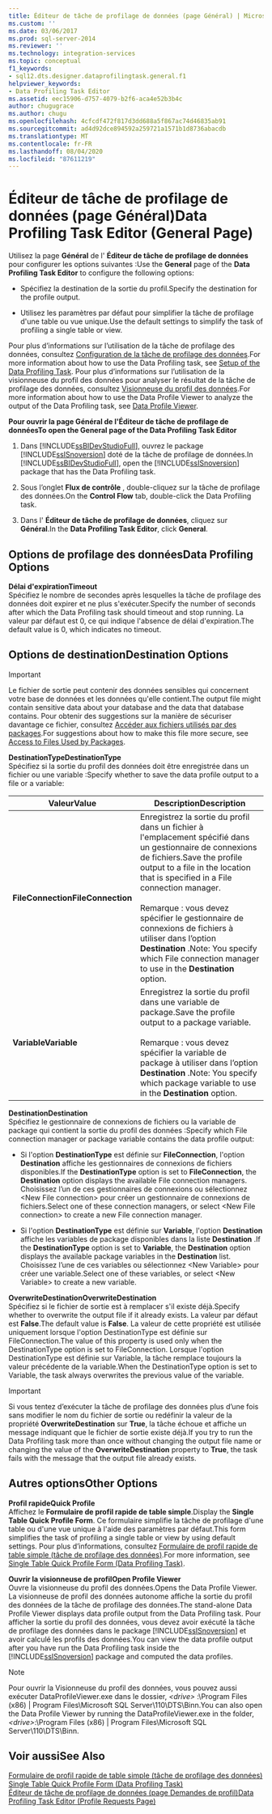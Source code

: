```yaml
---
title: Éditeur de tâche de profilage de données (page Général) | Microsoft Docs
ms.custom: ''
ms.date: 03/06/2017
ms.prod: sql-server-2014
ms.reviewer: ''
ms.technology: integration-services
ms.topic: conceptual
f1_keywords:
- sql12.dts.designer.dataprofilingtask.general.f1
helpviewer_keywords:
- Data Profiling Task Editor
ms.assetid: eec15906-d757-4079-b2f6-aca4e52b3b4c
author: chugugrace
ms.author: chugu
ms.openlocfilehash: 4cfcdf472f817d3dd688a5f867ac74d46835ab91
ms.sourcegitcommit: ad4d92dce894592a259721a1571b1d8736abacdb
ms.translationtype: MT
ms.contentlocale: fr-FR
ms.lasthandoff: 08/04/2020
ms.locfileid: "87611219"
---
```

# <a name="data-profiling-task-editor-general-page"></a><span data-ttu-id="e4d42-102">Éditeur de tâche de profilage de données (page Général)</span><span class="sxs-lookup"><span data-stu-id="e4d42-102">Data Profiling Task Editor (General Page)</span></span>
  <span data-ttu-id="e4d42-103">Utilisez la page **Général** de l' **Éditeur de tâche de profilage de données** pour configurer les options suivantes :</span><span class="sxs-lookup"><span data-stu-id="e4d42-103">Use the **General** page of the **Data Profiling Task Editor** to configure the following options:</span></span>  
  
-   <span data-ttu-id="e4d42-104">Spécifiez la destination de la sortie du profil.</span><span class="sxs-lookup"><span data-stu-id="e4d42-104">Specify the destination for the profile output.</span></span>  
  
-   <span data-ttu-id="e4d42-105">Utilisez les paramètres par défaut pour simplifier la tâche de profilage d'une table ou vue unique.</span><span class="sxs-lookup"><span data-stu-id="e4d42-105">Use the default settings to simplify the task of profiling a single table or view.</span></span>  
  
 <span data-ttu-id="e4d42-106">Pour plus d’informations sur l’utilisation de la tâche de profilage des données, consultez [Configuration de la tâche de profilage des données](data-profiling-task.md).</span><span class="sxs-lookup"><span data-stu-id="e4d42-106">For more information about how to use the Data Profiling task, see [Setup of the Data Profiling Task](data-profiling-task.md).</span></span> <span data-ttu-id="e4d42-107">Pour plus d’informations sur l’utilisation de la visionneuse du profil des données pour analyser le résultat de la tâche de profilage des données, consultez [Visionneuse du profil des données](data-profile-viewer.md).</span><span class="sxs-lookup"><span data-stu-id="e4d42-107">For more information about how to use the Data Profile Viewer to analyze the output of the Data Profiling task, see [Data Profile Viewer](data-profile-viewer.md).</span></span>  
  
 <span data-ttu-id="e4d42-108">**Pour ouvrir la page Général de l'Éditeur de tâche de profilage de données**</span><span class="sxs-lookup"><span data-stu-id="e4d42-108">**To open the General page of the Data Profiling Task Editor**</span></span>  
  
1.  <span data-ttu-id="e4d42-109">Dans [!INCLUDE[ssBIDevStudioFull](../../includes/ssbidevstudiofull-md.md)], ouvrez le package [!INCLUDE[ssISnoversion](../../includes/ssisnoversion-md.md)] doté de la tâche de profilage de données.</span><span class="sxs-lookup"><span data-stu-id="e4d42-109">In [!INCLUDE[ssBIDevStudioFull](../../includes/ssbidevstudiofull-md.md)], open the [!INCLUDE[ssISnoversion](../../includes/ssisnoversion-md.md)] package that has the Data Profiling task.</span></span>  
  
2.  <span data-ttu-id="e4d42-110">Sous l’onglet **Flux de contrôle** , double-cliquez sur la tâche de profilage des données.</span><span class="sxs-lookup"><span data-stu-id="e4d42-110">On the **Control Flow** tab, double-click the Data Profiling task.</span></span>  
  
3.  <span data-ttu-id="e4d42-111">Dans l' **Éditeur de tâche de profilage de données**, cliquez sur **Général**.</span><span class="sxs-lookup"><span data-stu-id="e4d42-111">In the **Data Profiling Task Editor**, click **General**.</span></span>  
  
## <a name="data-profiling-options"></a><span data-ttu-id="e4d42-112">Options de profilage des données</span><span class="sxs-lookup"><span data-stu-id="e4d42-112">Data Profiling Options</span></span>  
 <span data-ttu-id="e4d42-113">**Délai d'expiration**</span><span class="sxs-lookup"><span data-stu-id="e4d42-113">**Timeout**</span></span>  
 <span data-ttu-id="e4d42-114">Spécifiez le nombre de secondes après lesquelles la tâche de profilage des données doit expirer et ne plus s'exécuter.</span><span class="sxs-lookup"><span data-stu-id="e4d42-114">Specify the number of seconds after which the Data Profiling task should timeout and stop running.</span></span> <span data-ttu-id="e4d42-115">La valeur par défaut est 0, ce qui indique l'absence de délai d'expiration.</span><span class="sxs-lookup"><span data-stu-id="e4d42-115">The default value is 0, which indicates no timeout.</span></span>  
  
## <a name="destination-options"></a><span data-ttu-id="e4d42-116">Options de destination</span><span class="sxs-lookup"><span data-stu-id="e4d42-116">Destination Options</span></span>  
  
> [!IMPORTANT]  
>  <span data-ttu-id="e4d42-117">Le fichier de sortie peut contenir des données sensibles qui concernent votre base de données et les données qu'elle contient.</span><span class="sxs-lookup"><span data-stu-id="e4d42-117">The output file might contain sensitive data about your database and the data that database contains.</span></span> <span data-ttu-id="e4d42-118">Pour obtenir des suggestions sur la manière de sécuriser davantage ce fichier, consultez [Accéder aux fichiers utilisés par des packages](../access-to-files-used-by-packages.md).</span><span class="sxs-lookup"><span data-stu-id="e4d42-118">For suggestions about how to make this file more secure, see [Access to Files Used by Packages](../access-to-files-used-by-packages.md).</span></span>  
  
 <span data-ttu-id="e4d42-119">**DestinationType**</span><span class="sxs-lookup"><span data-stu-id="e4d42-119">**DestinationType**</span></span>  
 <span data-ttu-id="e4d42-120">Spécifiez si la sortie du profil des données doit être enregistrée dans un fichier ou une variable :</span><span class="sxs-lookup"><span data-stu-id="e4d42-120">Specify whether to save the data profile output to a file or a variable:</span></span>  
  
|<span data-ttu-id="e4d42-121">Valeur</span><span class="sxs-lookup"><span data-stu-id="e4d42-121">Value</span></span>|<span data-ttu-id="e4d42-122">Description</span><span class="sxs-lookup"><span data-stu-id="e4d42-122">Description</span></span>|  
|-----------|-----------------|  
|<span data-ttu-id="e4d42-123">**FileConnection**</span><span class="sxs-lookup"><span data-stu-id="e4d42-123">**FileConnection**</span></span>|<span data-ttu-id="e4d42-124">Enregistrez la sortie du profil dans un fichier à l'emplacement spécifié dans un gestionnaire de connexions de fichiers.</span><span class="sxs-lookup"><span data-stu-id="e4d42-124">Save the profile output to a file in the location that is specified in a File connection manager.</span></span><br /><br /> <span data-ttu-id="e4d42-125">Remarque : vous devez spécifier le gestionnaire de connexions de fichiers à utiliser dans l’option **Destination** .</span><span class="sxs-lookup"><span data-stu-id="e4d42-125">Note: You specify which File connection manager to use in the **Destination** option.</span></span>|  
|<span data-ttu-id="e4d42-126">**Variable**</span><span class="sxs-lookup"><span data-stu-id="e4d42-126">**Variable**</span></span>|<span data-ttu-id="e4d42-127">Enregistrez la sortie du profil dans une variable de package.</span><span class="sxs-lookup"><span data-stu-id="e4d42-127">Save the profile output to a package variable.</span></span><br /><br /> <span data-ttu-id="e4d42-128">Remarque : vous devez spécifier la variable de package à utiliser dans l’option **Destination** .</span><span class="sxs-lookup"><span data-stu-id="e4d42-128">Note: You specify which package variable to use in the **Destination** option.</span></span>|  
  
 <span data-ttu-id="e4d42-129">**Destination**</span><span class="sxs-lookup"><span data-stu-id="e4d42-129">**Destination**</span></span>  
 <span data-ttu-id="e4d42-130">Spécifiez le gestionnaire de connexions de fichiers ou la variable de package qui contient la sortie du profil des données :</span><span class="sxs-lookup"><span data-stu-id="e4d42-130">Specify which File connection manager or package variable contains the data profile output:</span></span>  
  
-   <span data-ttu-id="e4d42-131">Si l'option **DestinationType** est définie sur **FileConnection**, l'option **Destination** affiche les gestionnaires de connexions de fichiers disponibles.</span><span class="sxs-lookup"><span data-stu-id="e4d42-131">If the **DestinationType** option is set to **FileConnection**, the **Destination** option displays the available File connection managers.</span></span> <span data-ttu-id="e4d42-132">Choisissez l’un de ces gestionnaires de connexions ou sélectionnez \<New File connection> pour créer un gestionnaire de connexions de fichiers.</span><span class="sxs-lookup"><span data-stu-id="e4d42-132">Select one of these connection managers, or select \<New File connection> to create a new File connection manager.</span></span>  
  
-   <span data-ttu-id="e4d42-133">Si l'option **DestinationType** est définie sur **Variable**, l'option **Destination** affiche les variables de package disponibles dans la liste **Destination** .</span><span class="sxs-lookup"><span data-stu-id="e4d42-133">If the **DestinationType** option is set to **Variable**, the **Destination** option displays the available package variables in the **Destination** list.</span></span> <span data-ttu-id="e4d42-134">Choisissez l’une de ces variables ou sélectionnez \<New Variable> pour créer une variable.</span><span class="sxs-lookup"><span data-stu-id="e4d42-134">Select one of these variables, or select \<New Variable> to create a new variable.</span></span>  
  
 <span data-ttu-id="e4d42-135">**OverwriteDestination**</span><span class="sxs-lookup"><span data-stu-id="e4d42-135">**OverwriteDestination**</span></span>  
 <span data-ttu-id="e4d42-136">Spécifiez si le fichier de sortie est à remplacer s'il existe déjà.</span><span class="sxs-lookup"><span data-stu-id="e4d42-136">Specify whether to overwrite the output file if it already exists.</span></span> <span data-ttu-id="e4d42-137">La valeur par défaut est **False**.</span><span class="sxs-lookup"><span data-stu-id="e4d42-137">The default value is **False**.</span></span> <span data-ttu-id="e4d42-138">La valeur de cette propriété est utilisée uniquement lorsque l'option DestinationType est définie sur FileConnection.</span><span class="sxs-lookup"><span data-stu-id="e4d42-138">The value of this property is used only when the DestinationType option is set to FileConnection.</span></span> <span data-ttu-id="e4d42-139">Lorsque l'option DestinationType est définie sur Variable, la tâche remplace toujours la valeur précédente de la variable.</span><span class="sxs-lookup"><span data-stu-id="e4d42-139">When the DestinationType option is set to Variable, the task always overwrites the previous value of the variable.</span></span>  
  
> [!IMPORTANT]  
>  <span data-ttu-id="e4d42-140">Si vous tentez d’exécuter la tâche de profilage des données plus d’une fois sans modifier le nom du fichier de sortie ou redéfinir la valeur de la propriété **OverwriteDestination** sur **True**, la tâche échoue et affiche un message indiquant que le fichier de sortie existe déjà.</span><span class="sxs-lookup"><span data-stu-id="e4d42-140">If you try to run the Data Profiling task more than once without changing the output file name or changing the value of the **OverwriteDestination** property to **True**, the task fails with the message that the output file already exists.</span></span>  
  
## <a name="other-options"></a><span data-ttu-id="e4d42-141">Autres options</span><span class="sxs-lookup"><span data-stu-id="e4d42-141">Other Options</span></span>  
 <span data-ttu-id="e4d42-142">**Profil rapide**</span><span class="sxs-lookup"><span data-stu-id="e4d42-142">**Quick Profile**</span></span>  
 <span data-ttu-id="e4d42-143">Affichez le **Formulaire de profil rapide de table simple**.</span><span class="sxs-lookup"><span data-stu-id="e4d42-143">Display the **Single Table Quick Profile Form**.</span></span> <span data-ttu-id="e4d42-144">Ce formulaire simplifie la tâche de profilage d'une table ou d'une vue unique à l'aide des paramètres par défaut.</span><span class="sxs-lookup"><span data-stu-id="e4d42-144">This form simplifies the task of profiling a single table or view by using default settings.</span></span> <span data-ttu-id="e4d42-145">Pour plus d’informations, consultez [Formulaire de profil rapide de table simple &#40;tâche de profilage des données&#41;](single-table-quick-profile-form-data-profiling-task.md).</span><span class="sxs-lookup"><span data-stu-id="e4d42-145">For more information, see [Single Table Quick Profile Form &#40;Data Profiling Task&#41;](single-table-quick-profile-form-data-profiling-task.md).</span></span>  
  
 <span data-ttu-id="e4d42-146">**Ouvrir la visionneuse de profil**</span><span class="sxs-lookup"><span data-stu-id="e4d42-146">**Open Profile Viewer**</span></span>  
 <span data-ttu-id="e4d42-147">Ouvre la visionneuse du profil des données.</span><span class="sxs-lookup"><span data-stu-id="e4d42-147">Opens the Data Profile Viewer.</span></span> <span data-ttu-id="e4d42-148">La visionneuse de profil des données autonome affiche la sortie du profil des données de la tâche de profilage des données.</span><span class="sxs-lookup"><span data-stu-id="e4d42-148">The stand-alone Data Profile Viewer displays data profile output from the Data Profiling task.</span></span> <span data-ttu-id="e4d42-149">Pour afficher la sortie du profil des données, vous devez avoir exécuté la tâche de profilage des données dans le package [!INCLUDE[ssISnoversion](../../includes/ssisnoversion-md.md)] et avoir calculé les profils des données.</span><span class="sxs-lookup"><span data-stu-id="e4d42-149">You can view the data profile output after you have run the Data Profiling task inside the [!INCLUDE[ssISnoversion](../../includes/ssisnoversion-md.md)] package and computed the data profiles.</span></span>  
  
> [!NOTE]  
>  <span data-ttu-id="e4d42-150">Pour ouvrir la Visionneuse du profil des données, vous pouvez aussi exécuter DataProfileViewer.exe dans le dossier, *\<drive>* :\Program Files (x86) | Program Files\Microsoft SQL Server\110\DTS\Binn.</span><span class="sxs-lookup"><span data-stu-id="e4d42-150">You can also open the Data Profile Viewer by running the DataProfileViewer.exe in the folder, *\<drive>*:\Program Files (x86) | Program Files\Microsoft SQL Server\110\DTS\Binn.</span></span>  
  
## <a name="see-also"></a><span data-ttu-id="e4d42-151">Voir aussi</span><span class="sxs-lookup"><span data-stu-id="e4d42-151">See Also</span></span>  
 <span data-ttu-id="e4d42-152">[Formulaire de profil rapide de table simple &#40;tâche de profilage des données&#41;](single-table-quick-profile-form-data-profiling-task.md) </span><span class="sxs-lookup"><span data-stu-id="e4d42-152">[Single Table Quick Profile Form &#40;Data Profiling Task&#41;](single-table-quick-profile-form-data-profiling-task.md) </span></span>  
 [<span data-ttu-id="e4d42-153">Éditeur de tâche de profilage de données &#40;page Demandes de profil&#41;</span><span class="sxs-lookup"><span data-stu-id="e4d42-153">Data Profiling Task Editor &#40;Profile Requests Page&#41;</span></span>](data-profiling-task-editor-profile-requests-page.md)  
  
  
